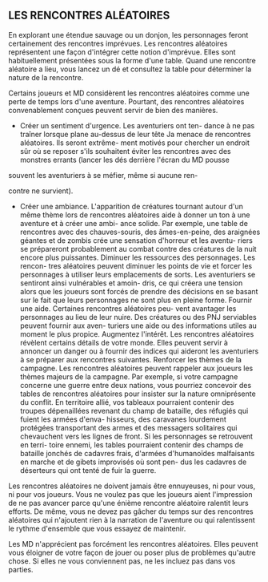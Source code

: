 ## LES RENCONTRES ALÉATOIRES


En explorant une étendue sauvage ou un donjon, les
personnages feront certainement des rencontres imprévues.
Les rencontres aléatoires représentent une façon d'intégrer
cette notion d'imprévue. Elles sont habituellement
présentées sous la forme d'une table. Quand une rencontre
aléatoire a lieu, vous lancez un dé et consultez la table pour
déterminer la nature de la rencontre.

Certains joueurs et MD considèrent les rencontres
aléatoires comme une perte de temps lors d'une aventure.
Pourtant, des rencontres aléatoires convenablement conçues
peuvent servir de bien des manières.

+ Créer un sentiment d'urgence. Les aventuriers ont ten-
dance à ne pas traîner lorsque plane au-dessus de leur tête
Ja menace de rencontres aléatoires. Ils seront extrême-
ment motivés pour chercher un endroit sûr où se reposer
s'ils souhaitent éviter les rencontres avec des monstres
errants (lancer les dés derrière l'écran du MD pousse

souvent les aventuriers à se méfier, même si aucune ren-

contre ne survient).
+ Créer une ambiance. L'apparition de créatures tournant
autour d'un même thème lors de rencontres aléatoires
aide à donner un ton à une aventure et à créer une ambi-
ance solide. Par exemple, une table de rencontres avec des
chauves-souris, des âmes-en-peine, des araignées géantes
et de zombis crée une sensation d'horreur et les aventu-
riers se prépareront probablement au combat contre des
créatures de la nuit encore plus puissantes.
Diminuer les ressources des personnages. Les rencon-
tres aléatoires peuvent diminuer les points de vie et forcer
les personnages à utiliser leurs emplacements de sorts.
Les aventuriers se sentiront ainsi vulnérables et amoin-
dris, ce qui créera une tension alors que les joueurs sont
forcés de prendre des décisions en se basant sur le fait que
leurs personnages ne sont plus en pleine forme.
Fournir une aide. Certaines rencontres aléatoires peu-
vent avantager les personnages au lieu de leur nuire. Des
créatures ou des PNJ serviables peuvent fournir aux aven-
turiers une aide ou des informations utiles au moment le
plus propice.
Augmentez l'intérêt. Les rencontres aléatoires révèlent
certains détails de votre monde. Elles peuvent servir à
annoncer un danger ou à fournir des indices qui aideront
les aventuriers à se préparer aux rencontres suivantes.
Renforcer les thèmes de la campagne. Les rencontres
aléatoires peuvent rappeler aux joueurs les thèmes majeurs
de la campagne. Par exemple, si votre campagne concerne
une guerre entre deux nations, vous pourriez concevoir des
tables de rencontres aléatoires pour insister sur la nature
omniprésente du conflit. En territoire allié, vos tableaux
pourraient contenir des troupes dépenaillées revenant du
champ de bataille, des réfugiés qui fuient les armées d'enva-
hisseurs, des caravanes lourdement protégées transportant
des armes et des messagers solitaires qui chevauchent vers
les lignes de front. Si les personnages se retrouvent en terri-
toire ennemi, les tables pourraient contenir des champs de
bataille jonchés de cadavres frais, d'armées d'humanoïdes
malfaisants en marche et de gibets improvisés où sont pen-
dus les cadavres de déserteurs qui ont tenté de fuir la guerre.

Les rencontres aléatoires ne doivent jamais être ennuyeuses,
ni pour vous, ni pour vos joueurs. Vous ne voulez pas que les
joueurs aient l'impression de ne pas avancer parce qu'une
énième rencontre aléatoire ralentit leurs efforts. De même, vous
ne devez pas gâcher du temps sur des rencontres aléatoires qui
n'ajoutent rien à la narration de l'aventure ou qui ralentissent le
rythme d'ensemble que vous essayez de maintenir.

Les MD n'apprécient pas forcément les rencontres
aléatoires. Elles peuvent vous éloigner de votre façon de
jouer ou poser plus de problèmes qu'autre chose. Si elles ne
vous conviennent pas, ne les incluez pas dans vos parties.
